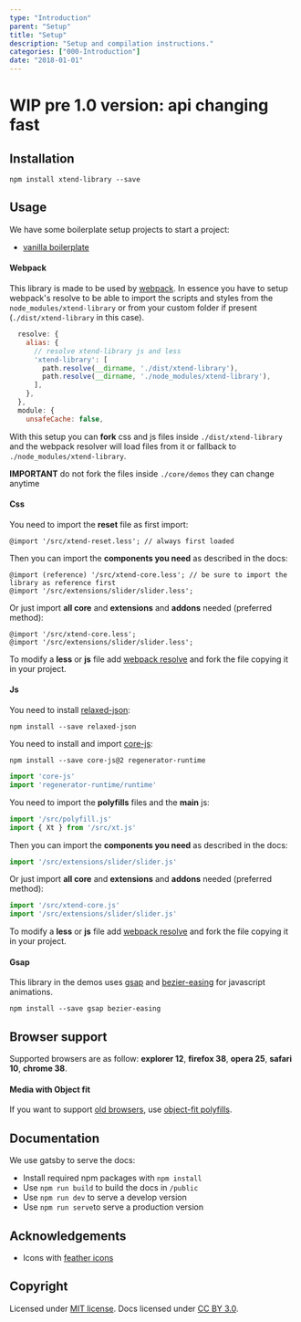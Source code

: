 ```yaml
---
type: "Introduction"
parent: "Setup"
title: "Setup"
description: "Setup and compilation instructions."
categories: ["000-Introduction"]
date: "2018-01-01"
---
```


# WIP pre 1.0 version: api changing fast

## Installation

```Shell
npm install xtend-library --save
```

## Usage

We have some boilerplate setup projects to start a project:

* [vanilla boilerplate](https://github.com/minimit/xtend-theme-vanilla)

#### Webpack

This library is made to be used by [webpack](https://github.com/webpack). In essence you have to setup webpack's resolve to be able to import the scripts and styles from the `node_modules/xtend-library` or from your custom folder if present (`./dist/xtend-library` in this case).

```jsx
  resolve: {
    alias: {
      // resolve xtend-library js and less
      'xtend-library': [
        path.resolve(__dirname, './dist/xtend-library'),
        path.resolve(__dirname, './node_modules/xtend-library'),
      ],
    },
  },
  module: {
    unsafeCache: false,
```

With this setup you can **fork** css and js files inside `./dist/xtend-library` and the webpack resolver will load files from it or fallback to `./node_modules/xtend-library`.

**IMPORTANT** do not fork the files inside `./core/demos` they can change anytime

#### Css

You need to import the **reset** file as first import:

```less
@import '/src/xtend-reset.less'; // always first loaded
```

Then you can import the **components you need** as described in the docs:

```less
@import (reference) '/src/xtend-core.less'; // be sure to import the library as reference first
@import '/src/extensions/slider/slider.less';
```

Or just import **all core** and **extensions** and **addons** needed (preferred method):

```less
@import '/src/xtend-core.less';
@import '/src/extensions/slider/slider.less';
```

To modify a **less** or **js** file add [webpack resolve](/introduction/setup#usage-webpack) and fork the file copying it in your project.

#### Js

You need to install [relaxed-json](https://www.npmjs.com/package/relaxed-json):

```Shell
npm install --save relaxed-json
```

You need to install and import [core-js](https://github.com/zloirock/core-js):

```Shell
npm install --save core-js@2 regenerator-runtime
```

```jsx
import 'core-js'
import 'regenerator-runtime/runtime'
```

You need to import the **polyfills** files and the **main** js:

```jsx
import '/src/polyfill.js'
import { Xt } from '/src/xt.js'
```

Then you can import the **components you need** as described in the docs:

```jsx
import '/src/extensions/slider/slider.js'
```

Or just import **all core** and **extensions** and **addons** needed (preferred method):

```jsx
import '/src/xtend-core.js'
import '/src/extensions/slider/slider.js'
```

To modify a **less** or **js** file add [webpack resolve](/introduction/setup#usage-webpack) and fork the file copying it in your project.

#### Gsap

This library in the demos uses [gsap](https://github.com/greensock/GSAP) and [bezier-easing](https://github.com/gre/bezier-easing) for javascript animations.

```
npm install --save gsap bezier-easing
```

## Browser support

Supported browsers are as follow: **explorer 12**, **firefox 38**, **opera 25**, **safari 10**, **chrome 38**.

#### Media with Object fit

If you want to support [old browsers](https://caniuse.com/#feat=object-fit), use [object-fit polyfills](https://github.com/fregante/object-fit-images).

## Documentation

We use gatsby to serve the docs:

* Install required npm packages with `npm install`
* Use `npm run build` to build the docs in `/public`
* Use `npm run dev` to serve a develop version
* Use `npm run serve`to serve a production version

## Acknowledgements

* Icons with [feather icons](https://github.com/feathericons/feather)

## Copyright

Licensed under [MIT license](https://github.com/minimit/xtend-library/blob/master/LICENSE).
Docs licensed under [CC BY 3.0](https://github.com/minimit/xtend-library/blob/master/LICENSE-DOCS).

